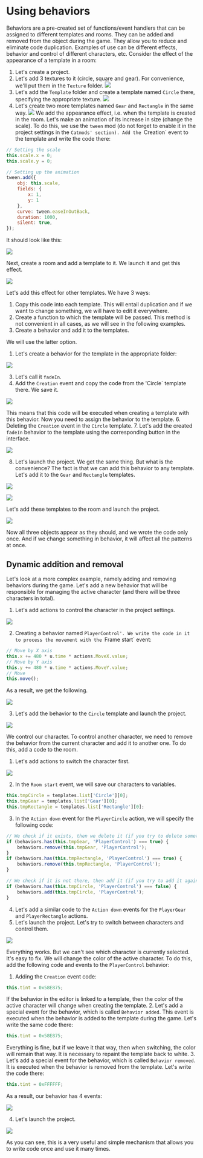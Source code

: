# Using behaviors
Behaviors are a pre-created set of functions/event handlers that can be assigned to different templates and rooms. They can be added and removed from the object during the game. They allow you to reduce and eliminate code duplication. Examples of use can be different effects, behavior and control of different characters, etc.
Consider the effect of the appearance of a template in a room:
1. Let's create a project.
2. Let's add 3 textures to it (circle, square and gear). For convenience, we'll put them in the `Texture` folder.
![](img/add_three_texture.png)
4.  Let's add the `Template` folder and create a template named `Circle` there, specifying the appropriate texture.
![](img/create_template_circle.png)
5. Let's create two more templates named `Gear` and `Rectangle` in the same way.
![](img/three_template.png)
We add the appearance effect, i.e. when the template is created in the room. Let's make an animation of its increase in size (change the scale). To do this, we use the `tween` mod (do not forget to enable it in the project settings in the `Catmods' section).
Add the `Creation` event to the template and write the code there:
```js
// Setting the scale
this.scale.x = 0;
this.scale.y = 0;

// Setting up the animation
tween.add({
    obj: this.scale,
    fields: {
        x: 1,
        y: 1
    },
    curve: tween.easeInOutBack,
    duration: 1000,
    silent: true,
});
```
It should look like this:

![](img/add_creation_event_circle.png)

Next, create a room and add a template to it. We launch it and get this effect.

![](img/circle_fade_in.gif)

Let's add this effect for other templates. We have 3 ways:
1. Copy this code into each template. This will entail duplication and if we want to change something, we will have to edit it everywhere.
2. Create a function to which the template will be passed. This method is not convenient in all cases, as we will see in the following examples.
3. Create a behavior and add it to the templates.

We will use the latter option.
1. Let's create a behavior for the template in the appropriate folder:
   
![](img/button_create_behavior.png)

3. Let's call it `fadeIn`.
4. Add the `Creation` event and copy the code from the 'Circle` template there. We save it.

![](img/behavior_event_creation.png)

This means that this code will be executed when creating a template with this behavior. Now you need to assign the behavior to the template.
6. Deleting the `Creation` event in the `Circle` template.
7. Let's add the created `fadeIn` behavior to the template using the corresponding button in the interface.

![](img/add_behavior_circle.png)

8. Let's launch the project.
We get the same thing. But what is the convenience? The fact is that we can add this behavior to any template. Let's add it to the `Gear` and `Rectangle` templates.

![](img/add_behavior_gear.png)

![](img/add_behavior_rectangle.png)

Let's add these templates to the room and launch the project.

![](img/three_template_fade_in.gif)

Now all three objects appear as they should, and we wrote the code only once. And if we change something in behavior, it will affect all the patterns at once.
## Dynamic addition and removal
Let's look at a more complex example, namely adding and removing behaviors during the game. Let's add a new behavior that will be responsible for managing the active character (and there will be three characters in total).
1. Let's add actions to control the character in the project settings.

![](img/settings_actions.png)

2. Creating a behavior named `PlayerControl'. We write the code in it to process the movement with the `Frame start` event:
```js
// Move by X axis
this.x += 480 * u.time * actions.MoveX.value;
// Move by Y axis
this.y += 480 * u.time * actions.MoveY.value;
// Move
this.move();
```
As a result, we get the following.

![](img/code_move_player.png)

3. Let's add the behavior to the `Circle` template and launch the project.

![](img/behavior_circle_move.gif)

We control our character. To control another character, we need to remove the behavior from the current character and add it to another one. To do this, add a code to the room.
1. Let's add actions to switch the character first.

![](img/actions_switch_player.png)

2. In the `Room start` event, we will save our characters to variables.
```js
this.tmpCircle = templates.list['Circle'][0];
this.tmpGear = templates.list['Gear'][0];
this.tmpRectangle = templates.list['Rectangle'][0];
```
3.  In the `Action down` event for the `PlayerCircle` action, we will specify the following code:
```js
// We check if it exists, then we delete it (if you try to delete something that does not exist, there will be an error)
if (behaviors.has(this.tmpGear, 'PlayerControl') === true) {
    behaviors.remove(this.tmpGear, 'PlayerControl');
}
if (behaviors.has(this.tmpRectangle, 'PlayerControl') === true) {
    behaviors.remove(this.tmpRectangle, 'PlayerControl');
}

// We check if it is not there, then add it (if you try to add it again, there will be an error)
if (behaviors.has(this.tmpCircle, 'PlayerControl') === false) {
    behaviors.add(this.tmpCircle, 'PlayerControl');
}
```
4. Let's add a similar code to the `Action down` events for the `PlayerGear` and `PlayerRectangle` actions.
5. Let's launch the project. Let's try to switch between characters and control them.

![](img/switch_players.gif)

Everything works. But we can't see which character is currently selected. It's easy to fix. We will change the color of the active character. To do this, add the following code and events to the `PlayerControl` behavior:
1. Adding the `Creation` event code:
```js
this.tint = 0x58E875;
```
If the behavior in the editor is linked to a template, then the color of the active character will change when creating the template.
2. Let's add a special event for the behavior, which is called `Behavior added`. This event is executed when the behavior is added to the template during the game. Let's write the same code there:
```js
this.tint = 0x58E875;
```
Everything is fine, but if we leave it that way, then when switching, the color will remain that way. It is necessary to repaint the template back to white.
3. Let's add a special event for the behavior, which is called `Behavior removed`. It is executed when the behavior is removed from the template. Let's write the code there:
```js
this.tint = 0xFFFFFF;
```
As a result, our behavior has 4 events:

![](img/all_events_behavior.png)

4. Let's launch the project.

![](img/switch_players_color.gif)

As you can see, this is a very useful and simple mechanism that allows you to write code once and use it many times.
